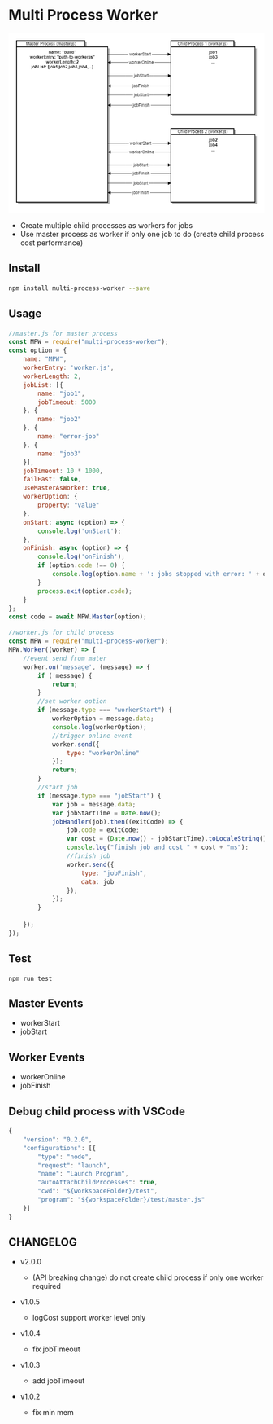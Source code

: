 
# Multi Process Worker
![multi-process-worker.png](test/multi-process-worker.png)

* Create multiple child processes as workers for jobs
* Use master process as worker if only one job to do (create child process cost performance)

## Install 
```sh
npm install multi-process-worker --save
```
## Usage
```js
//master.js for master process
const MPW = require("multi-process-worker");
const option = {
    name: "MPW",
    workerEntry: 'worker.js',
    workerLength: 2,
    jobList: [{
        name: "job1",
        jobTimeout: 5000
    }, {
        name: "job2"
    }, {
        name: "error-job"
    }, {
        name: "job3"
    }],
    jobTimeout: 10 * 1000,
    failFast: false,
    useMasterAsWorker: true,
    workerOption: {
        property: "value"
    },
    onStart: async (option) => {
        console.log('onStart');
    },
    onFinish: async (option) => {
        console.log('onFinish');
        if (option.code !== 0) {
            console.log(option.name + ': jobs stopped with error: ' + option.code);
        }
        process.exit(option.code);
    }
};
const code = await MPW.Master(option);
```

```js
//worker.js for child process
const MPW = require("multi-process-worker");
MPW.Worker((worker) => {
    //event send from mater
    worker.on('message', (message) => {
        if (!message) {
            return;
        }
        //set worker option
        if (message.type === "workerStart") {
            workerOption = message.data;
            console.log(workerOption);
            //trigger online event
            worker.send({
                type: "workerOnline"
            });
            return;
        }
        //start job
        if (message.type === "jobStart") {
            var job = message.data;
            var jobStartTime = Date.now();
            jobHandler(job).then((exitCode) => {
                job.code = exitCode;
                var cost = (Date.now() - jobStartTime).toLocaleString();
                console.log("finish job and cost " + cost + "ms");
                //finish job
                worker.send({
                    type: "jobFinish",
                    data: job
                });
            });
        }

    });
});
```

## Test
```
npm run test
```

## Master Events 
* workerStart
* jobStart

## Worker Events
* workerOnline
* jobFinish

## Debug child process with VSCode
```js
{
    "version": "0.2.0",
    "configurations": [{
        "type": "node",
        "request": "launch",
        "name": "Launch Program",
        "autoAttachChildProcesses": true,
        "cwd": "${workspaceFolder}/test",
        "program": "${workspaceFolder}/test/master.js"
    }]
}
```

## CHANGELOG

+ v2.0.0
  - (API breaking change) do not create child process if only one worker required 

+ v1.0.5
  - logCost support worker level only

+ v1.0.4
  - fix jobTimeout

+ v1.0.3
  - add jobTimeout

+ v1.0.2
  - fix min mem